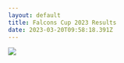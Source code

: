 ```yaml
---
layout: default
title: Falcons Cup 2023 Results
date: 2023-03-20T09:58:18.391Z
---
```

![](/images/uploads/falcons2023.jpg)